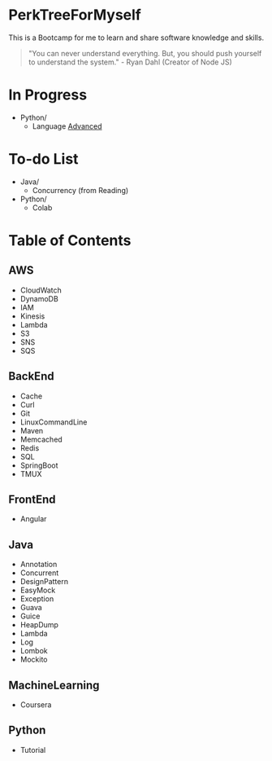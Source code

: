 # PerkTreeForMyself
This is a Bootcamp for me to learn and share software knowledge and skills.

> "You can never understand everything. But, you should push yourself to understand the system." - Ryan Dahl (Creator of Node JS)

# In Progress
- Python/
  - Language [Advanced](https://www.liaoxuefeng.com/wiki/1016959663602400/1017269809315232)

# To-do List
- Java/
  - Concurrency (from Reading)
- Python/
  - Colab

# Table of Contents
## AWS
- CloudWatch
- DynamoDB
- IAM
- Kinesis
- Lambda
- S3
- SNS
- SQS

## BackEnd
- Cache
- Curl
- Git
- LinuxCommandLine
- Maven
- Memcached
- Redis
- SQL
- SpringBoot
- TMUX

## FrontEnd
- Angular

## Java
- Annotation
- Concurrent
- DesignPattern
- EasyMock
- Exception
- Guava
- Guice
- HeapDump
- Lambda
- Log
- Lombok
- Mockito

## MachineLearning
- Coursera

## Python
- Tutorial

